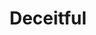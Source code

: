 ---
title: "Deceitful"

feat:
  types: ["General"]
  benefit: |
    You get a +2 bonus on all {% skill_link disguise %} checks and {% skill_link forgery %} checks.
---